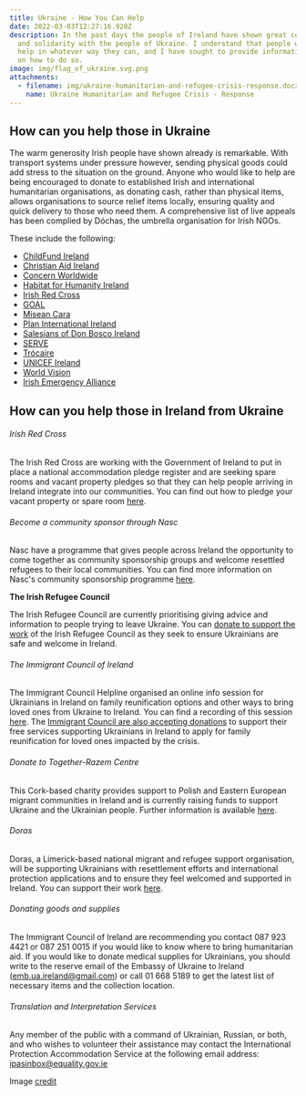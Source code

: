 ```yaml
---
title: Ukraine - How You Can Help
date: 2022-03-03T12:27:16.920Z
description: In the past days the people of Ireland have shown great compassion
  and solidarity with the people of Ukraine. I understand that people want to
  help in whatever way they can, and I have sought to provide information below
  on how to do so.
image: img/flag_of_ukraine.svg.png
attachments:
  - filename: img/ukraine-humanitarian-and-refugee-crisis-response.docx
    name: Ukraine Humanitarian and Refugee Crisis - Response
---
```

## How can you help those in Ukraine

The warm generosity Irish people have shown already is remarkable. With transport systems under pressure however, sending physical goods could add stress to the situation on the ground. Anyone who would like to help are being encouraged to donate to established Irish and international humanitarian organisations, as donating cash, rather than physical items, allows organisations to source relief items locally, ensuring quality and quick delivery to those who need them. A comprehensive list of live appeals has been complied by Dóchas, the umbrella organisation for Irish NGOs.

These include the following:

* [ChildFund Ireland](https://www.childfund.ie/ukraine-appeal/)
* [Christian Aid Ireland](https://www.christianaid.ie/emergencies/ukraine-crisis-appeal)
* [Concern Worldwide](https://www.concern.net/)
* [Habitat for Humanity Ireland](https://www.habitatireland.ie/ukraine/)
* [Irish Red Cross](https://www.redcross.ie/)
* [GOAL](https://www.goalglobal.org/)
* [Misean Cara](https://www.miseancara.ie/)
* [Plan International Ireland](https://www.plan.ie/?gclid=CjwKCAiApfeQBhAUEiwA7K_UHzF1tsxrlwCv-MsU6xxtnTCRfbxgvse4W5Ff0dgprIKUKzxVvRyfqRoCtgIQAvD_BwE)
* [Salesians of Don Bosco Ireland](https://www.salesiansireland.ie/)
* [SERVE](https://serve.ie/solidarity-with-ukraine/)
* [Trócaire](https://www.trocaire.org/)
* [UNICEF Ireland](https://www.unicef.ie/)
* [World Vision](https://www.worldvision.ie/support/campaign/ukraine-crisis/)
* [Irish Emergency Alliance](https://irishemergencyalliance.org/ukraine-appeal)

## How can you help those in Ireland from Ukraine

###### Irish Red Cross

The Irish Red Cross are working with the Government of Ireland to put in place a national accommodation pledge register and are seeking spare rooms and vacant property pledges so that they can help people arriving in Ireland integrate into our communities. You can find out how to pledge your vacant property or spare room [here](https://registerofpledges.redcross.ie/#/).

###### Become a community sponsor through Nasc

Nasc have a programme that gives people across Ireland the opportunity to come together as community sponsorship groups and welcome resettled refugees to their local communities. You can find more information on Nasc's community sponsorship programme [here](https://nascireland.org/communitysponsorship).

**The Irish Refugee Council**

The Irish Refugee Council are currently prioritising giving advice and information to people trying to leave Ukraine. You can [donate to support the work](https://www.irishrefugeecouncil.ie/Appeal/support-refugees-from-ukraine) of the Irish Refugee Council as they seek to ensure Ukrainians are safe and welcome in Ireland.

###### The Immigrant Council of Ireland

The Immigrant Council Helpline organised an online info session for Ukrainians in Ireland on family reunification options and other ways to bring loved ones from Ukraine to Ireland. You can find a recording of this session [here](https://www.immigrantcouncil.ie/news/online-information-session-immigration-options-ukrainians-ireland). The [Immigrant Council are also accepting donations](https://www.immigrantcouncil.ie/donate) to support their free services supporting Ukrainians in Ireland to apply for family reunification for loved ones impacted by the crisis.

###### Donate to Together-Razem Centre

This Cork-based charity provides support to Polish and Eastern European migrant communities in Ireland and is currently raising funds to support Ukraine and the Ukrainian people. Further information is available [here](https://donorbox.org/plea-for-support-to-purchase-medical-supplies-for-the-ukrainian-people).

###### Doras

Doras, a Limerick-based national migrant and refugee support organisation, will be supporting Ukrainians with resettlement efforts and international protection applications and to ensure they feel welcomed and supported in Ireland. You can support their work [here](https://doras.org/about-us/support-our-work/#donate-section).

###### Donating goods and supplies

The Immigrant Council of Ireland are recommending you contact 087 923 4421 or 087 251 0015 if you would like to know where to bring humanitarian aid. If you would like to donate medical supplies for Ukrainians, you should write to the reserve email of the Embassy of Ukraine to Ireland ([emb.ua.ireland@gmail.com](mailto:emb.ua.ireland@gmail.com)) or call 01 668 5189 to get the latest list of necessary items and the collection location.

###### Translation and Interpretation Services

Any member of the public with a command of Ukrainian, Russian, or both, and who wishes to volunteer their assistance may contact the International Protection Accommodation Service at the following email address: ipasinbox@equality.gov.ie

Image [credit](https://commons.wikimedia.org/wiki/File:Flag_of_Ukraine.svg)
